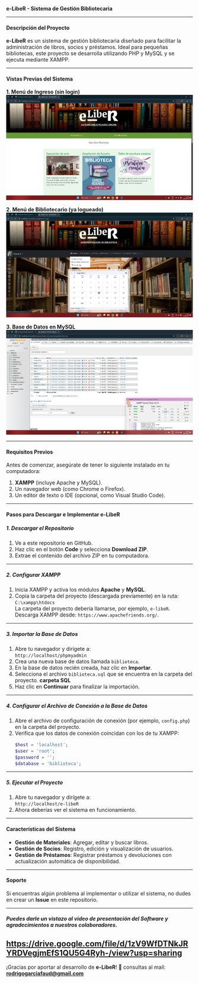 **e-LibeR - Sistema de Gestión Bibliotecaria**

---

#### **Descripción del Proyecto**
**e-LibeR** es un sistema de gestión bibliotecaria diseñado para facilitar la administración de libros, socios y préstamos. Ideal para pequeñas bibliotecas, este proyecto se desarrolla utilizando PHP y MySQL y se ejecuta mediante XAMPP.

---
#### **Vistas Previas del Sistema**

**1. Menú de Ingreso (sin login)**  
![Menú de Ingreso](img/menu_ingreso.jpg)

**2. Menú de Bibliotecario (ya logueado)**  
![Menú de Bibliotecario](img/menu_bibliotecario.jpg)

**3. Base de Datos en MySQL**  
![Base de Datos MySQL](img/bd_mysql.jpg)

---

#### **Requisitos Previos**
Antes de comenzar, asegúrate de tener lo siguiente instalado en tu computadora:

1. **XAMPP** (incluye Apache y MySQL).
2. Un navegador web (como Chrome o Firefox).
3. Un editor de texto o IDE (opcional, como Visual Studio Code).

---

#### **Pasos para Descargar e Implementar e-LibeR**

##### 1. **Descargar el Repositorio**
1. Ve a este repositorio en GitHub.
2. Haz clic en el botón **Code** y selecciona **Download ZIP**.
3. Extrae el contenido del archivo ZIP en tu computadora.

---

##### 2. **Configurar XAMPP**
1. Inicia XAMPP y activa los módulos **Apache** y **MySQL**.
2. Copia la carpeta del proyecto (descargada previamente) en la ruta:  
   `C:\xampp\htdocs`  
   La carpeta del proyecto debería llamarse, por ejemplo, `e-libeR`.  
Descarga XAMPP desde: `https://www.apachefriends.org/`.

---

##### 3. **Importar la Base de Datos**
1. Abre tu navegador y dirígete a:  
   `http://localhost/phpmyadmin`
2. Crea una nueva base de datos llamada `biblioteca`.
3. En la base de datos recién creada, haz clic en **Importar**.
4. Selecciona el archivo `biblioteca.sql` que se encuentra en la carpeta del proyecto. **carpeta SQL**
5. Haz clic en **Continuar** para finalizar la importación.

---

##### 4. **Configurar el Archivo de Conexión a la Base de Datos**
1. Abre el archivo de configuración de conexión (por ejemplo, `config.php`) en la carpeta del proyecto.
2. Verifica que los datos de conexión coincidan con los de tu XAMPP:
   ```php
   $host = 'localhost';
   $user = 'root';
   $password = '';
   $database = 'biblioteca';
   ```

---

##### 5. **Ejecutar el Proyecto**
1. Abre tu navegador y dirígete a:  
   `http://localhost/e-libeR`
2. Ahora deberías ver el sistema en funcionamiento.

---

#### **Características del Sistema**
- **Gestión de Materiales**: Agregar, editar y buscar libros.
- **Gestión de Socios**: Registro, edición y visualización de usuarios.
- **Gestión de Préstamos**: Registrar préstamos y devoluciones con actualización automática de disponibilidad.

---

#### **Soporte**
Si encuentras algún problema al implementar o utilizar el sistema, no dudes en crear un **Issue** en este repositorio.

---
##### **Puedes darle un vistazo al video de presentación del Software y agradecimientos a nuestros colaboradores.**
https://drive.google.com/file/d/1zV9WfDTNkJRYRDVegjmEfS1QU5G4Ryh-/view?usp=sharing
---

¡Gracias por aportar al desarrollo de **e-LibeR**! 🚀
consultas al mail: **rodrigogarciafaud@gmail.com**
